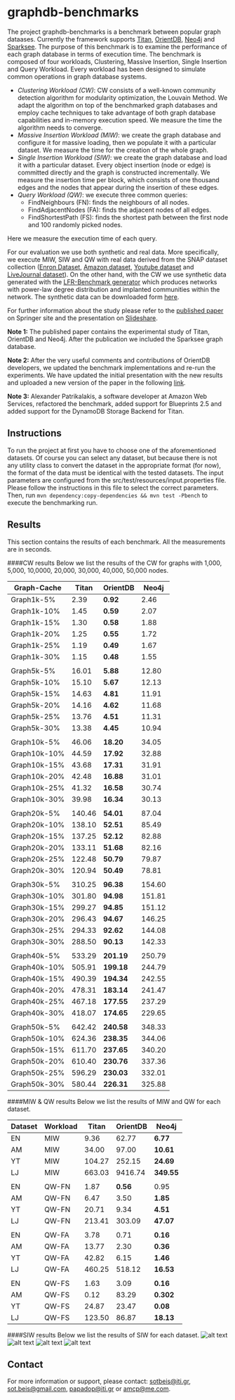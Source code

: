 graphdb-benchmarks
==================
The project graphdb-benchmarks is a benchmark between popular graph dataases. Currently the framework supports [Titan](http://thinkaurelius.github.io/titan/), [OrientDB](http://www.orientechnologies.com/orientdb/), [Neo4j](http://neo4j.com/) and [Sparksee](http://www.sparsity-technologies.com/). The purpose of this benchmark is to examine the performance of each graph database in terms of execution time. The benchmark is composed of four workloads, Clustering, Massive Insertion, Single Insertion and Query Workload. Every workload has been designed to simulate common operations in graph database systems.

- *Clustering Workload (CW)*: CW consists of a well-known community detection algorithm for modularity optimization, the Louvain Method. We adapt the algorithm on top of the benchmarked graph databases and employ cache techniques to take advantage of both graph database capabilities and in-memory execution speed. We measure the time the algorithm needs to converge.
- *Massive Insertion Workload (MIW)*: we create the graph database and configure it for massive loading, then we populate it with a particular dataset. We measure the time for the creation of the whole graph.
- *Single Insertion Workload (SIW)*: we create the graph database and load it with a particular dataset. Every object insertion (node or edge) is committed directly and the graph is constructed incrementally. We measure the insertion time per block, which consists of one thousand edges and the nodes that appear during the insertion of these edges.
- *Query Workload (QW)*: we execute three common queries:
  * FindNeighbours (FN): finds the neighbours of all nodes.
  * FindAdjacentNodes (FA): finds the adjacent nodes of all edges.
  * FindShortestPath (FS): finds the shortest path between the first node and 100 randomly picked nodes.

Here we measure the execution time of each query.

For our evaluation we use both synthetic and real data. More specifically, we execute MIW, SIW and QW with real data derived from the SNAP dataset collection ([Enron Dataset](http://snap.stanford.edu/data/email-Enron.html), [Amazon dataset](http://snap.stanford.edu/data/amazon0601.html), [Youtube dataset](http://snap.stanford.edu/data/com-Youtube.html) and [LiveJournal dataset](http://snap.stanford.edu/data/com-LiveJournal.html)). On the other hand, with the CW we use synthetic data generated with the [LFR-Benchmark generator](https://sites.google.com/site/andrealancichinetti/files) which produces networks with power-law degree distribution and implanted communities within the network. The synthetic data can be downloaded form [here](http://figshare.com/articles/Synthetic_Data_for_graphdb_benchmark/1221760).

For further information about the study please refer to the [published paper](http://link.springer.com/chapter/10.1007/978-3-319-10518-5_1) on Springer site and the presentation on [Slideshare](http://www.slideshare.net/sympapadopoulos/adbis2014-presentation).

**Note 1:** The published paper contains the experimental study of Titan, OrientDB and Neo4j. After the publication we included the Sparksee graph database.

**Note 2:** After the very useful comments and contributions of OrientDB developers, we updated the benchmark implementations and re-run the experiments. We have updated the initial presentation with the new results and uploaded a new version of the paper in the following [link](http://mklab.iti.gr/files/beis_adbis2014_corrected.pdf).

**Note 3:** Alexander Patrikalakis, a software developer at Amazon Web Services, refactored the benchmark, added support for Blueprints 2.5 and added support for the DynamoDB Storage Backend for Titan.

Instructions
------------
To run the project at first you have to choose one of the aforementioned datasets. Of course you can select any dataset, but because there is not any utility class to convert the dataset in the appropriate format (for now), the format of the data must be identical with the tested datasets. The input parameters are configured from the src/test/resources/input.properties file. Please follow the instructions in this file to select the correct parameters. Then, run `mvn dependency:copy-dependencies && mvn test -Pbench` to execute the benchmarking run.

Results
-------
This section contains the results of each benchmark. All the measurements are in seconds.


####CW results
Below we list the results of the CW for graphs with 1,000, 5,000, 10,0000, 20,000, 30,000, 40,000, 50,000 nodes.

| Graph-Cache | Titan | OrientDB | Neo4j |
| ----------- | ----- | -------- | ----- |
|Graph1k-5%   |2.39   |**0.92**  |2.46   |
|Graph1k-10%  |1.45   |**0.59**  |2.07   |
|Graph1k-15%  |1.30   |**0.58**  |1.88   |
|Graph1k-20%  |1.25   |**0.55**  |1.72   |
|Graph1k-25%  |1.19   |**0.49**  |1.67   |
|Graph1k-30%  |1.15   |**0.48**  |1.55   |
|                                        |
|Graph5k-5%   |16.01  |**5.88**  |12.80  |
|Graph5k-10%  |15.10  |**5.67**  |12.13  |
|Graph5k-15%  |14.63  |**4.81**  |11.91  |
|Graph5k-20%  |14.16  |**4.62**  |11.68  |
|Graph5k-25%  |13.76  |**4.51**  |11.31  |
|Graph5k-30%  |13.38  |**4.45**  |10.94  |
|                                        |
|Graph10k-5%  |46.06  |**18.20** |34.05  |
|Graph10k-10% |44.59  |**17.92** |32.88  |
|Graph10k-15% |43.68  |**17.31** |31.91  |
|Graph10k-20% |42.48  |**16.88** |31.01  |
|Graph10k-25% |41.32  |**16.58** |30.74  |
|Graph10k-30% |39.98  |**16.34** |30.13  |
|                                        | 
|Graph20k-5%  |140.46 |**54.01** |87.04  |
|Graph20k-10% |138.10 |**52.51** |85.49  |
|Graph20k-15% |137.25 |**52.12** |82.88  |
|Graph20k-20% |133.11 |**51.68** |82.16  |
|Graph20k-25% |122.48 |**50.79** |79.87  |
|Graph20k-30% |120.94 |**50.49** |78.81  |
|                                        |
|Graph30k-5%  |310.25 |**96.38** |154.60 |
|Graph30k-10% |301.80 |**94.98** |151.81 |
|Graph30k-15% |299.27 |**94.85** |151.12 |
|Graph30k-20% |296.43 |**94.67** |146.25 |
|Graph30k-25% |294.33 |**92.62** |144.08 |
|Graph30k-30% |288.50 |**90.13** |142.33 |
|                                        |
|Graph40k-5%  |533.29 |**201.19**|250.79 |
|Graph40k-10% |505.91 |**199.18**|244.79 |
|Graph40k-15% |490.39 |**194.34**|242.55 |
|Graph40k-20% |478.31 |**183.14**|241.47 |
|Graph40k-25% |467.18 |**177.55**|237.29 |
|Graph40k-30% |418.07 |**174.65**|229.65 |
|                                        |
|Graph50k-5%  |642.42 |**240.58**|348.33 |
|Graph50k-10% |624.36 |**238.35**|344.06 |
|Graph50k-15% |611.70 |**237.65**|340.20 |
|Graph50k-20% |610.40 |**230.76**|337.36 |
|Graph50k-25% |596.29 |**230.03**|332.01 |
|Graph50k-30% |580.44 |**226.31**|325.88 |


####MIW & QW results
Below we list the results of MIW and QW for each dataset.

| Dataset | Workload | Titan | OrientDB | Neo4j    |
| ------- | -------- | ----- | -------- | -----    |
|   EN    |    MIW   |9.36   |62.77     |**6.77**  |
|   AM    |    MIW   |34.00  |97.00     |**10.61** |
|   YT    |    MIW   |104.27 |252.15    |**24.69** |
|   LJ    |    MIW   |663.03 |9416.74   |**349.55**|
|                                                  |
|   EN    |  QW-FN   |1.87   |**0.56**  |0.95      |
|   AM    |  QW-FN   |6.47   |3.50      |**1.85**  |
|   YT    |  QW-FN   |20.71  |9.34      |**4.51**  |
|   LJ    |  QW-FN   |213.41 |303.09    |**47.07** |
|                                                  |
|   EN    |  QW-FA   |3.78   |0.71      |**0.16**  |
|   AM    |  QW-FA   |13.77  |2.30      |**0.36**  |
|   YT    |  QW-FA   |42.82  |6.15      |**1.46**  |
|   LJ    |  QW-FA   |460.25 |518.12    |**16.53** |
|                                                  |
|   EN    |  QW-FS   |1.63   |3.09      |**0.16**  |
|   AM    |  QW-FS   |0.12   |83.29     |**0.302** |
|   YT    |  QW-FS   |24.87  |23.47     |**0.08**  |
|   LJ    |  QW-FS   |123.50 |86.87     |**18.13** |


####SIW results
Below we list the results of SIW for each dataset.
![alt text](https://raw.githubusercontent.com/socialsensor/graphdb-benchmarks/master/images/SIWEnron.png "Logo Title Text 1")
![alt text](https://raw.githubusercontent.com/socialsensor/graphdb-benchmarks/master/images/SIWAmazon.png "Logo2 Title Text 1")
![alt text](https://raw.githubusercontent.com/socialsensor/graphdb-benchmarks/master/images/SIWYoutube.png "Logo Title Text 1")
![alt text](https://raw.githubusercontent.com/socialsensor/graphdb-benchmarks/master/images/SIWLivejournal.png "Logo4 Title Text 1")


Contact
-------
For more information or support, please contact: sotbeis@iti.gr, sot.beis@gmail.com, papadop@iti.gr or amcp@me.com.
